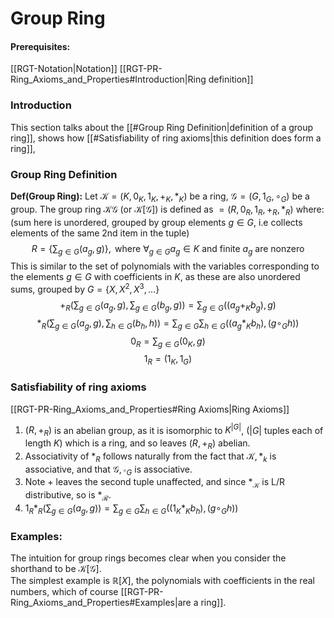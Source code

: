 # Group Ring
#### Prerequisites:
[[RGT-Notation|Notation]]
[[RGT-PR-Ring_Axioms_and_Properties#Introduction|Ring definition]]
### Introduction
This section talks about the [[#Group Ring Definition|definition of a group ring]], shows how [[#Satisfiability of ring axioms|this definition does form a ring]], 
### Group Ring Definition
**Def(Group Ring):** Let $\mathcal{K}=(K,0_K,1_K,+_K,*_K)$ be a ring, $\mathcal{G}=(G,1_G,\circ_G)$ be a group. The group ring $\mathcal{KG}$ (or $\mathcal{K}[\mathcal{G}]$) is defined as $=(R,0_R,1_R,+_R,*_R)$ where: (sum here is unordered, grouped by group elements $g\in G$, i.e collects elements of the same 2nd item in the tuple)
$$R=\{\sum_{g\in G}{(a_g,g)}\}, \text{ where }\forall_{g\in G} a_g\in K \text{ and finite } a_g \text{ are nonzero} $$
	This is similar to the set of polynomials with the variables corresponding to the elements $g\in G$ with coefficients in $K$, as these are also unordered sums, grouped by $G=\{X,X^2,X^3,...\}$
$$+_R(\sum_{g\in G}{(a_g,g)},\sum_{g\in G}{(b_g,g)})=\sum_{g\in G}{((a_g+_Kb_g),g)}
$$
$$*_R(\sum_{g\in G}{(a_g,g)},\sum_{h\in G}{(b_h,h)})=\sum_{g\in G}\sum_{h\in G}((a_g*_Kb_h),(g\circ_G h))$$
$$0_R=\sum_{g\in G}(0_K,g)$$
	$$1_R=(1_K,1_G)$$
### Satisfiability of ring axioms
[[RGT-PR-Ring_Axioms_and_Properties#Ring Axioms|Ring Axioms]]
1) $(R,+_R)$ is an abelian group, as it is isomorphic to $K^{|G|}$, ($|G|$ tuples each of length $K$) which is a ring, and so leaves $(R,+_R)$ abelian.
2) Associativity of $*_R$ follows naturally from the fact that $\mathcal{K},*_k$ is associative, and that $\mathcal{G},\circ_G$ is associative.
3) Note $+$ leaves the second tuple unaffected, and since $*_\mathcal{K}$ is L/R distributive, so is $*_\mathcal{R}$.
4) $1_R*_R(\sum_{g\in G}(a_g,g))=\sum_{g\in G}\sum_{h\in G}((1_K*_Kb_h),(g\circ_G h))$

### Examples:
The intuition for group rings becomes clear when you consider the shorthand to be $\mathcal{K}[\mathcal{G}]$.  
The simplest example is $\mathbb{R}[X]$, the polynomials with coefficients in the real numbers, which of course [[RGT-PR-Ring_Axioms_and_Properties#Examples|are a ring]].